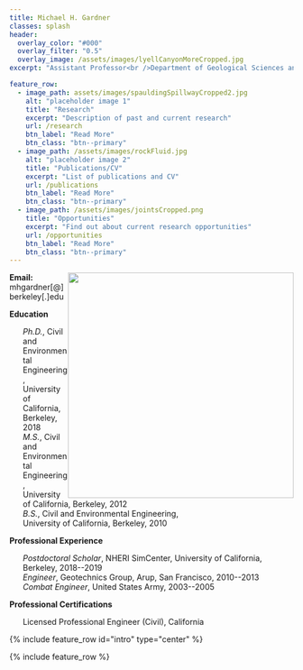 ```yaml
---
title: Michael H. Gardner
classes: splash
header:
  overlay_color: "#000"
  overlay_filter: "0.5"
  overlay_image: /assets/images/lyellCanyonMoreCropped.jpg    
excerpt: "Assistant Professor<br />Department of Geological Sciences and Engineering<br />University of Nevada, Reno"

feature_row:
  - image_path: assets/images/spauldingSpillwayCropped2.jpg
    alt: "placeholder image 1"
    title: "Research"
    excerpt: "Description of past and current research"
    url: /research
    btn_label: "Read More"
    btn_class: "btn--primary"
  - image_path: /assets/images/rockFluid.jpg
    alt: "placeholder image 2"
    title: "Publications/CV"
    excerpt: "List of publications and CV"
    url: /publications
    btn_label: "Read More"
    btn_class: "btn--primary"
  - image_path: /assets/images/jointsCropped.png
    title: "Opportunities"
    excerpt: "Find out about current research opportunities"
    url: /opportunities
    btn_label: "Read More"
    btn_class: "btn--primary"
---
```


<img style="float: right;" src="{{ site.baseurl }}/assets/images/headShot2.jpg" width="400">

**Email:** mhgardner[@]berkeley[.]edu<br/>

[comment]: <> (**Phone:** <br/>)

**Education**<br/>
<ul style="list-style: none;">
<li><i>Ph.D.</i>, Civil and Environmental Engineering,<br/>University of California, Berkeley, 2018</li>
<li><i>M.S.</i>, Civil and Environmental Engineering,<br/>University of California, Berkeley, 2012</li>
<li><i>B.S.</i>, Civil and Environmental Engineering,<br/>University of California, Berkeley, 2010</li>
</ul>

**Professional Experience**<br />
<ul style="list-style: none;">
<li><i>Postdoctoral Scholar</i>, NHERI SimCenter, University of California, Berkeley, 2018--2019</li>
<li><i>Engineer</i>, Geotechnics Group, Arup, San Francisco, 2010--2013</li>
<li><i>Combat Engineer</i>, United States Army, 2003--2005</li>
</ul>

**Professional Certifications**<br />
<ul style="list-style: none;">
<li>Licensed Professional Engineer (Civil), California</li>
</ul>

{% include feature_row id="intro" type="center" %}

{% include feature_row %}
